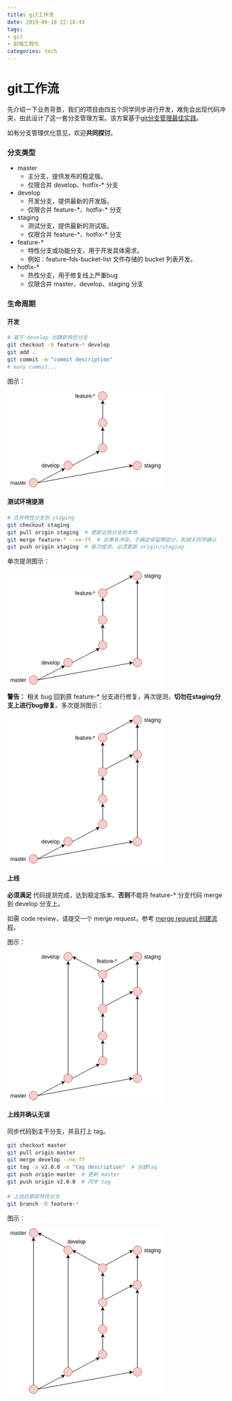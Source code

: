```yaml
---
title: git工作流
date: 2019-06-18 22:18:43
tags:
- git
- 前端工程化
categories: tech
---
```

# git工作流
先介绍一下业务背景，我们的项目由四五个同学同步进行开发，难免会出现代码冲突，由此设计了这一套分支管理方案。该方案基于[git分支管理最佳实践](http://nvie.com/posts/a-successful-git-branching-model/)。

如有分支管理优化意见，欢迎**共同探讨**。
<!-- more -->
### 分支类型
* master
  - 主分支，提供发布的稳定版。
  - 仅限合并 develop、hotfix-\* 分支
* develop
  - 开发分支，提供最新的开发版。
  - 仅限合并 feature-\*、hotfix-\* 分支
* staging
  - 测试分支，提供最新的测试版。
  - 仅限合并 feature-\*、hotfix-\* 分支
* feature-\*
  - 特性分支或功能分支，用于开发具体需求。
  - 例如：feature-fds-bucket-list 文件存储的 bucket 列表开发。
* hotfix-\*
  - 热性分支，用于修复线上严重bug
  - 仅限合并 master、develop、staging 分支

### 生命周期

#### 开发
``` bash
# 基于 develop 创建新特性分支
git checkout -b feature-* develop
git add .
git commit -m "commit description"
# many commit...
```

图示：

![](git工作流/feature-branch.png?raw=true)

#### 测试环境提测
``` bash
# 合并特性分支到 staging
git checkout staging
git pull origin staging  # 更新远程分支到本地
git merge feature-* --no-ff  # 如果有冲突，不确定保留哪部分，和相关同学确认
git push origin staging  # 每次提测，必须更新 origin/staging
```

单次提测图示：

![](git工作流/staging-branch.png)

**警告：** 相关 bug 回到原 feature-\* 分支进行修复，再次提测，**切勿在staging分支上进行bug修复**。多次提测图示：

![staging1](git工作流/staging-branch1.png)

#### 上线
**必须满足** 代码提测完成，达到稳定版本。**否则**不能将 feature-* 分支代码 merge 到 develop 分支上。

如需 code review，请提交一个 merge request，参考 [merge request 创建流程](http://v9.git.n.xiaomi.com/Eco_FE/Docs/blob/master/docs/code-review/code-review.md)。

图示：

![develop-branch1](git工作流/develop-branch1.png)

#### 上线并确认无误
同步代码到主干分支，并且打上 tag。

``` bash
git checkout master
git pull origin master
git merge develop --no-ff
git tag -a v2.0.0 -m "tag description"  # 创建tag
git push origin master  # 更新 master
git push origin v2.0.0  # 同步 tag

# 上线后删除特性分支
git branch -D feature-*
```
图示：

![master-branch1](git工作流/master-branch.png)
